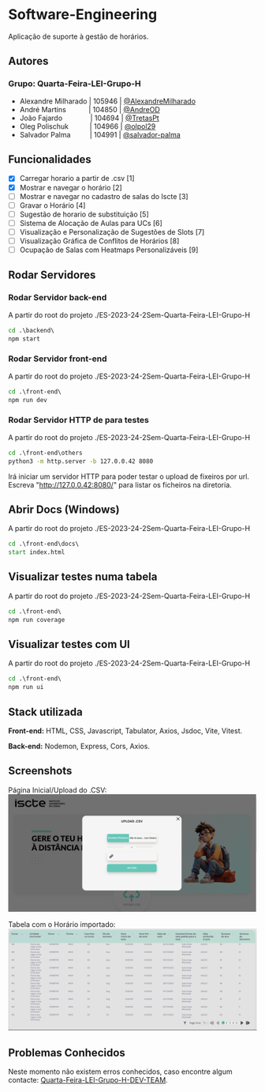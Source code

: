 # Software-Engineering

Aplicação de suporte à gestão de horários.

## Autores

### Grupo: Quarta-Feira-LEI-Grupo-H

- Alexandre Milharado | 105946 | [@AlexandreMilharado](https://github.com/AlexandreMilharado)
- André Martins&emsp;&emsp;&emsp; | 104850 | [@AndreOD](https://github.com/AndreOD)
- João Fajardo&emsp;&emsp;&emsp; &ensp; | 104694 | [@TretasPt](https://github.com/TretasPt)
- Oleg Polischuk&emsp;&emsp; &ensp; | 104966 | [@olpol29](https://github.com/olpol29)
- Salvador Palma&emsp;&emsp; &ensp;| 104991 | [@salvador-palma](https://github.com/salvador-palma)

## Funcionalidades

- [x] Carregar horario a partir de .csv [1]
- [x] Mostrar e navegar o horário [2]
- [ ] Mostrar e navegar no cadastro de salas do Iscte [3]
- [ ] Gravar o Horário [4]
- [ ] Sugestão de horario de substituição [5]
- [ ] Sistema de Alocação de Aulas para UCs [6]
- [ ] Visualização e Personalização de Sugestões de Slots [7]
- [ ] Visualização Gráfica de Conflitos de Horários [8]
- [ ] Ocupação de Salas com Heatmaps Personalizáveis [9]

## Rodar Servidores

### Rodar Servidor back-end

A partir do root do projeto ./ES-2023-24-2Sem-Quarta-Feira-LEI-Grupo-H

``` bat
cd .\backend\
npm start
```

### Rodar Servidor front-end

A partir do root do projeto ./ES-2023-24-2Sem-Quarta-Feira-LEI-Grupo-H

``` bat
cd .\front-end\
npm run dev
```

### Rodar Servidor HTTP de para testes

A partir do root do projeto ./ES-2023-24-2Sem-Quarta-Feira-LEI-Grupo-H

``` bat
cd .\front-end\others
python3 -m http.server -b 127.0.0.42 8080
```

Irá iniciar um servidor HTTP para poder testar o upload de fixeiros por url.
Escreva "<http://127.0.0.42:8080/>" para listar os ficheiros na diretoria.

## Abrir Docs (Windows)

A partir do root do projeto ./ES-2023-24-2Sem-Quarta-Feira-LEI-Grupo-H

``` bat
cd .\front-end\docs\
start index.html
```

## Visualizar testes numa tabela

A partir do root do projeto ./ES-2023-24-2Sem-Quarta-Feira-LEI-Grupo-H

``` bat
cd .\front-end\
npm run coverage
```

## Visualizar testes com UI

A partir do root do projeto ./ES-2023-24-2Sem-Quarta-Feira-LEI-Grupo-H

``` bat
cd .\front-end\
npm run ui
```

## Stack utilizada

**Front-end:** HTML, CSS, Javascript, Tabulator, Axios, Jsdoc, Vite, Vitest.

**Back-end:** Nodemon, Express, Cors, Axios.

## Screenshots

Página Inicial/Upload do .CSV:
![Ecrã principal](/readmeFiles/uploadcsv.png)

Tabela com o Horário importado:
![Tabela de Horários](/readmeFiles/tabela.png)

## Problemas Conhecidos

Neste momento não existem erros conhecidos, caso encontre algum contacte: [Quarta-Feira-LEI-Grupo-H-DEV-TEAM](mailto:acmoz@iscte-iul.pt?subject=[GitHub]%20Problema%20Encontrado).
